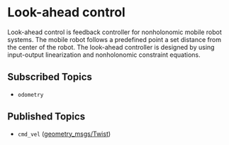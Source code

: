 # Look-ahead control

Look-ahead control is feedback controller for nonholonomic mobile robot systems. The 
mobile robot follows a predefined point a set distance from the center of the robot.
The look-ahead controller is designed by using input-output linearization and nonholonomic 
constraint equations.

## Subscribed Topics
* `odometry`

## Published Topics
* `cmd_vel` ([geometry_msgs/Twist](http://docs.ros.org/api/geometry_msgs/html/msg/Twist.html))  
  